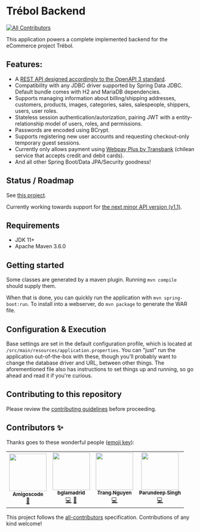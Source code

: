 # Trébol Backend
<!-- ALL-CONTRIBUTORS-BADGE:START - Do not remove or modify this section -->
[![All Contributors](https://img.shields.io/badge/all_contributors-4-orange.svg?style=flat-square)](#contributors-)
<!-- ALL-CONTRIBUTORS-BADGE:END -->

This application powers a complete implemented backend for the eCommerce project Trébol.


## Features:

* A [REST API designed accordingly to the OpenAPI 3 standard](https://github.com/trebol-ecommerce/trebol-api).
* Compatibility with any JDBC driver supported by Spring Data JDBC. Default bundle comes with H2 and MariaDB dependencies.
* Supports managing information about billing/shipping addresses, customers, products, images, categories, sales, salespeople, shippers, users, user roles.
* Stateless session authentication/autorization, pairing JWT with a entity-relationship model of users, roles, and permissions.
* Passwords are encoded using BCrypt.
* Supports registering new user accounts and requesting checkout-only temporary guest sessions.
* Currently only allows payment using [Webpay Plus by Transbank](https://transbankdevelopers.cl/producto/webpay) (chilean service that accepts credit and debit cards).
* And all other Spring Boot/Data JPA/Security goodness!


## Status / Roadmap

See [this project](https://github.com/trebol-ecommerce/spring-boot-backend/projects/1). 

Currently working towards support for [the next minor API version (v1.1)](https://github.com/trebol-ecommerce/api/releases/tag/v1.1.0).


## Requirements

* JDK 11+
* Apache Maven 3.6.0


## Getting started

Some classes are generated by a maven plugin. Running `mvn compile` should supply them.

When that is done, you can quickly run the application with `mvn spring-boot:run`. 
To install into a webserver, do `mvn package` to generate the WAR file.


## Configuration & Execution

Base settings are set in the default configuration profile, which is located
at `/src/main/resources/application.properties`.
You can "just" run the application out-of-the-box with these, though you'll
probably want to change the database driver and URL, between other things.
The aforementioned file also has instructions to set things up and running, so
go ahead and read it if you're curious.


## Contributing to this repository

Please review the [contributing guidelines](https://github.com/trebol-ecommerce/spring-boot-backend/blob/main/CONTRIBUTING.md) before proceeding.


## Contributors ✨

Thanks goes to these wonderful people ([emoji key](https://allcontributors.org/docs/en/emoji-key)):

<!-- ALL-CONTRIBUTORS-LIST:START - Do not remove or modify this section -->
<!-- prettier-ignore-start -->
<!-- markdownlint-disable -->
<table>
  <tr>
    <td align="center"><a href="http://amigoscode.com"><img src="https://avatars.githubusercontent.com/u/40702606?v=4?s=100" width="100px;" alt=""/><br /><sub><b>Amigoscode</b></sub></a><br /><a href="#ideas-amigoscode" title="Ideas, Planning, & Feedback">🤔</a></td>
    <td align="center"><a href="http://benjaminlamadrid.cl"><img src="https://avatars.githubusercontent.com/u/68207359?v=4?s=100" width="100px;" alt=""/><br /><sub><b>bglamadrid</b></sub></a><br /><a href="https://github.com/trebol-ecommerce/spring-boot-backend/commits?author=bglamadrid" title="Code">💻</a> <a href="#design-bglamadrid" title="Design">🎨</a></td>
    <td align="center"><a href="https://github.com/trangntt-016"><img src="https://avatars.githubusercontent.com/u/60552188?v=4?s=100" width="100px;" alt=""/><br /><sub><b>Trang Nguyen</b></sub></a><br /><a href="https://github.com/trebol-ecommerce/spring-boot-backend/commits?author=trangntt-016" title="Code">💻</a></td>
    <td align="center"><a href="https://github.com/ParundeepSingh"><img src="https://avatars.githubusercontent.com/u/52928589?v=4?s=100" width="100px;" alt=""/><br /><sub><b>Parundeep Singh</b></sub></a><br /><a href="https://github.com/trebol-ecommerce/spring-boot-backend/commits?author=ParundeepSingh" title="Code">💻</a></td>
  </tr>
</table>

<!-- markdownlint-restore -->
<!-- prettier-ignore-end -->

<!-- ALL-CONTRIBUTORS-LIST:END -->

This project follows the [all-contributors](https://github.com/all-contributors/all-contributors) specification. Contributions of any kind welcome!
